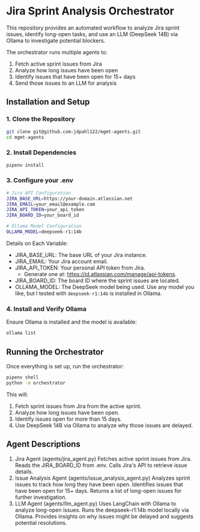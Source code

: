 # Jira Sprint Analysis Orchestrator

This repository provides an automated workflow to analyze Jira sprint issues, identify long-open tasks, and use an LLM (DeepSeek 14B) via Ollama to investigate potential blockers.

The orchestrator runs multiple agents to:

1. Fetch active sprint issues from Jira
2. Analyze how long issues have been open
3. Identify issues that have been open for 15+ days
4. Send those issues to an LLM for analysis

## Installation and Setup

### 1. Clone the Repository
```bash
git clone git@github.com:jdpahl122/mgmt-agents.git
cd mgmt-agents
```

### 2. Install Dependencies
```bash
pipenv install
```

### 3. Configure your .env
```bash
# Jira API Configuration
JIRA_BASE_URL=https://your-domain.atlassian.net
JIRA_EMAIL=your_email@example.com
JIRA_API_TOKEN=your_api_token
JIRA_BOARD_ID=your_board_id

# Ollama Model Configuration
OLLAMA_MODEL=deepseek-r1:14b
```

Details on Each Variable:

* JIRA_BASE_URL: The base URL of your Jira instance.
* JIRA_EMAIL: Your Jira account email.
* JIRA_API_TOKEN: Your personal API token from Jira.
  * Generate one at: https://id.atlassian.com/manage/api-tokens.
* JIRA_BOARD_ID: The board ID where the sprint issues are located.
* OLLAMA_MODEL: The DeepSeek model being used. Use any model you like, but I tested with `deepseek-r1:14b` is installed in Ollama.

### 4. Install and Verify Ollama

Ensure Ollama is installed and the model is available:
```bash
ollama list
```

## Running the Orchestrator
Once everything is set up, run the orchestrator: 
```bash
pipenv shell
python -m orchestrator
```
This will: 
1. Fetch sprint issues from Jira from the active sprint.
2. Analyze how long issues have been open.
3. Identify issues open for more than 15 days.
4. Use DeepSeek 14B via Ollama to analyze why those issues are delayed.

## Agent Descriptions
1. Jira Agent (agents/jira_agent.py)
Fetches active sprint issues from Jira.
Reads the JIRA_BOARD_ID from .env.
Calls Jira's API to retrieve issue details.
2. Issue Analysis Agent (agents/issue_analysis_agent.py)
Analyzes sprint issues to track how long they have been open.
Identifies issues that have been open for 15+ days.
Returns a list of long-open issues for further investigation.
3. LLM Agent (agents/llm_agent.py)
Uses LangChain with Ollama to analyze long-open issues.
Runs the deepseek-r1:14b model locally via Ollama.
Provides insights on why issues might be delayed and suggests potential resolutions.
